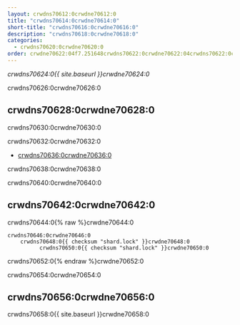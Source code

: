 ```yaml
---
layout: crwdns70612:0crwdne70612:0
title: "crwdns70614:0crwdne70614:0"
short-title: "crwdns70616:0crwdne70616:0"
description: "crwdns70618:0crwdne70618:0"
categories:
  - crwdns70620:0crwdne70620:0
order: crwdne70622:04f7.251648crwdns70622:0crwdne70622:04crwdns70622:0crwdne70622:0
---
```

*crwdns70624:0{{ site.baseurl }}crwdne70624:0*

crwdns70626:0crwdne70626:0

## crwdns70628:0crwdne70628:0

crwdns70630:0crwdne70630:0

crwdns70632:0crwdne70632:0

- <a href="crwdns70634:0crwdne70634:0"
target="_blank">crwdns70636:0crwdne70636:0</a>

crwdns70638:0crwdne70638:0

crwdns70640:0crwdne70640:0

## crwdns70642:0crwdne70642:0

crwdns70644:0{% raw %}crwdne70644:0

    crwdns70646:0crwdne70646:0
        crwdns70648:0{{ checksum "shard.lock" }}crwdne70648:0
              crwdns70650:0{{ checksum "shard.lock" }}crwdne70650:0    
    

crwdns70652:0{% endraw %}crwdne70652:0

crwdns70654:0crwdne70654:0

## crwdns70656:0crwdne70656:0

crwdns70658:0{{ site.baseurl }}crwdne70658:0